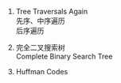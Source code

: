 1. Tree Traversals Again  
先序、中序遍历  
后序遍历  
  
  
2. 完全二叉搜索树  
Complete Binary Search Tree  
  
3. Huffman Codes  

